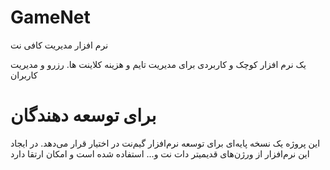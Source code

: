 # GameNet
نرم افزار مدیریت کافی نت

یک نرم افزار کوچک و کاربردی برای مدیریت تایم و هزینه کلاینت ها. رزرو و مدیریت کاربران

# برای توسعه دهندگان
این پروژه یک نسخه پایه‌ای برای توسعه نرم‌افزار گیم‌نت در اختیار قرار می‌دهد. در ایجاد این نرم‌افزار از ورژن‌های قدیمیتر دات نت و... استفاده شده است و امکان ارتقا دارد